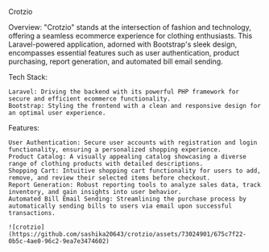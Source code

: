 Crotzio

Overview:
"Crotzio" stands at the intersection of fashion and technology, offering a seamless ecommerce experience for clothing enthusiasts. This Laravel-powered application, adorned with Bootstrap's sleek design, encompasses essential features such as user authentication, product purchasing, report generation, and automated bill email sending.

Tech Stack:

    Laravel: Driving the backend with its powerful PHP framework for secure and efficient ecommerce functionality.
    Bootstrap: Styling the frontend with a clean and responsive design for an optimal user experience.

Features:

    User Authentication: Secure user accounts with registration and login functionality, ensuring a personalized shopping experience.
    Product Catalog: A visually appealing catalog showcasing a diverse range of clothing products with detailed descriptions.
    Shopping Cart: Intuitive shopping cart functionality for users to add, remove, and review their selected items before checkout.
    Report Generation: Robust reporting tools to analyze sales data, track inventory, and gain insights into user behavior.
    Automated Bill Email Sending: Streamlining the purchase process by automatically sending bills to users via email upon successful transactions.
    
    ![crotzio](https://github.com/sashika20643/crotzio/assets/73024901/675c7f22-0b5c-4ae0-96c2-9ea7e3474602)
